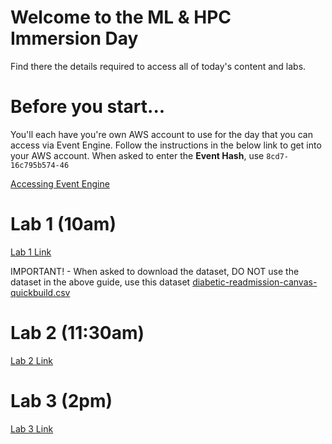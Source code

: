 # Welcome to the ML & HPC Immersion Day

Find there the details required to access all of today's content and labs.

# Before you start...

You'll each have you're own AWS account to use for the day that you can access via Event Engine.  Follow the instructions in the below link to get into your AWS account.  When asked to enter the **Event Hash**, use `8cd7-16c795b574-46`

[Accessing Event Engine](https://catalog.us-east-1.prod.workshops.aws/workshops/80ba0ea5-7cf9-4b8c-9d3f-1cd988b6c071/en-US/0-prerequisites/instructor-led)

# Lab 1 (10am)

[Lab 1 Link](https://catalog.us-east-1.prod.workshops.aws/workshops/80ba0ea5-7cf9-4b8c-9d3f-1cd988b6c071/en-US/5-hcls/)

IMPORTANT! - When asked to download the dataset, DO NOT use the dataset in the above guide, use this dataset [diabetic-readmission-canvas-quickbuild.csv](diabetic-readmission-canvas-quickbuild.csv)

# Lab 2 (11:30am)

[Lab 2 Link](https://github.com/aws-samples/amazon-sagemaker-immersion-day-for-research/blob/main/1.%20Low_Code_Feature_Engineering_Using_Amazon_Data_Wrangler/Preprocessing_Using_Data_Wrangler.md)

# Lab 3 (2pm)

[Lab 3 Link](https://github.com/aws-samples/amazon-sagemaker-immersion-day-for-research/blob/main/3.%20Medicare_Hospital_Cost_Prediction/Jupyter_Notebook_Medicare_Hospital_Cost_Prediction.ipynb)